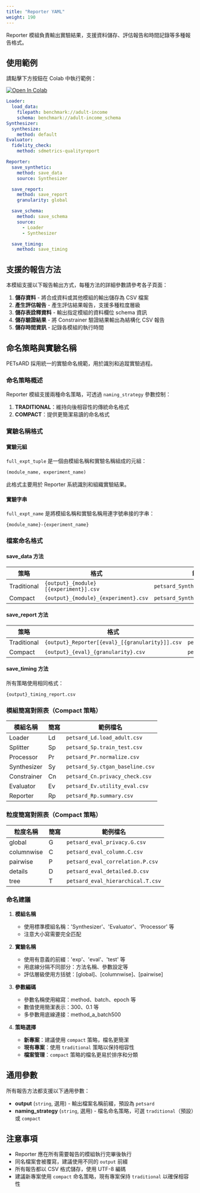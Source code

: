 ```yaml
---
title: "Reporter YAML"
weight: 190
---
```


Reporter 模組負責輸出實驗結果，支援資料儲存、評估報告和時間記錄等多種報告格式。

## 使用範例

請點擊下方按鈕在 Colab 中執行範例：

[![Open In Colab](https://colab.research.google.com/assets/colab-badge.svg)](https://colab.research.google.com/github/nics-dp/petsard/blob/main/demo/petsard-yaml/reporter-yaml/reporter.ipynb)

```yaml
Loader:
  load_data:
    filepath: benchmark://adult-income
    schema: benchmark://adult-income_schema
Synthesizer:
  synthesize:
    method: default
Evaluator:
  fidelity_check:
    method: sdmetrics-qualityreport

Reporter:
  save_synthetic:
    method: save_data
    source: Synthesizer

  save_report:
    method: save_report
    granularity: global

  save_schema:
    method: save_schema
    source:
      - Loader
      - Synthesizer

  save_timing:
    method: save_timing
```

## 支援的報告方法

本模組支援以下報告輸出方式，每種方法的詳細參數請參考各子頁面：

1. **儲存資料** - 將合成資料或其他模組的輸出儲存為 CSV 檔案
2. **產生評估報告** - 產生評估結果報告，支援多種粒度層級
3. **儲存表詮釋資料** - 輸出指定模組的資料欄位 schema 資訊
4. **儲存驗證結果** - 將 Constrainer 驗證結果輸出為結構化 CSV 報告
5. **儲存時間資訊** - 記錄各模組的執行時間

## 命名策略與實驗名稱

PETsARD 採用統一的實驗命名規範，用於識別和追蹤實驗過程。

### 命名策略概述

Reporter 模組支援兩種命名策略，可透過 `naming_strategy` 參數控制：

1. **TRADITIONAL**：維持向後相容性的傳統命名格式
2. **COMPACT**：提供更簡潔易讀的命名格式

### 實驗名稱格式

#### 實驗元組

`full_expt_tuple` 是一個由模組名稱和實驗名稱組成的元組：
```python
(module_name, experiment_name)
```

此格式主要用於 Reporter 系統識別和組織實驗結果。

#### 實驗字串

`full_expt_name` 是將模組名稱和實驗名稱用連字號串接的字串：
```
{module_name}-{experiment_name}
```

### 檔案命名格式

#### save_data 方法

| 策略 | 格式 | 範例 |
|------|------|------|
| Traditional | `{output}_{module}[{experiment}].csv` | `petsard_Synthesizer[exp1].csv` |
| Compact | `{output}_{module}_{experiment}.csv` | `petsard_Synthesizer_exp1.csv` |

#### save_report 方法

| 策略 | 格式 | 範例 |
|------|------|------|
| Traditional | `{output}_Reporter[{eval}_[{granularity}]].csv` | `petsard_Reporter[eval1_[global]].csv` |
| Compact | `{output}_{eval}_{granularity}.csv` | `petsard_eval1_global.csv` |

#### save_timing 方法

所有策略使用相同格式：
```
{output}_timing_report.csv
```

### 模組簡寫對照表（Compact 策略）

| 模組名稱 | 簡寫 | 範例檔名 |
|---------|------|---------|
| Loader | Ld | `petsard_Ld.load_adult.csv` |
| Splitter | Sp | `petsard_Sp.train_test.csv` |
| Processor | Pr | `petsard_Pr.normalize.csv` |
| Synthesizer | Sy | `petsard_Sy.ctgan_baseline.csv` |
| Constrainer | Cn | `petsard_Cn.privacy_check.csv` |
| Evaluator | Ev | `petsard_Ev.utility_eval.csv` |
| Reporter | Rp | `petsard_Rp.summary.csv` |

### 粒度簡寫對照表（Compact 策略）

| 粒度名稱 | 簡寫 | 範例檔名 |
|---------|------|---------|
| global | G | `petsard_eval_privacy.G.csv` |
| columnwise | C | `petsard_eval_column.C.csv` |
| pairwise | P | `petsard_eval_correlation.P.csv` |
| details | D | `petsard_eval_detailed.D.csv` |
| tree | T | `petsard_eval_hierarchical.T.csv` |

### 命名建議

1. **模組名稱**
   - 使用標準模組名稱：'Synthesizer'、'Evaluator'、'Processor' 等
   - 注意大小寫需要完全匹配

2. **實驗名稱**
   - 使用有意義的前綴：'exp'、'eval'、'test' 等
   - 用底線分隔不同部分：方法名稱、參數設定等
   - 評估層級使用方括號：[global]、[columnwise]、[pairwise]

3. **參數編碼**
   - 參數名稱使用縮寫：method、batch、epoch 等
   - 數值使用簡潔表示：300、0.1 等
   - 多參數用底線連接：method_a_batch500

4. **策略選擇**
   - **新專案**：建議使用 `compact` 策略，檔名更簡潔
   - **現有專案**：使用 `traditional` 策略以保持相容性
   - **檔案管理**：`compact` 策略的檔名更易於排序和分類

## 通用參數

所有報告方法都支援以下通用參數：

- **output** (`string`, 選用) - 輸出檔案名稱前綴，預設為 `petsard`
- **naming_strategy** (`string`, 選用) - 檔名命名策略，可選 `traditional`（預設）或 `compact`

## 注意事項

- Reporter 應在所有需要報告的模組執行完畢後執行
- 同名檔案會被覆寫，建議使用不同的 `output` 前綴
- 所有報告都以 CSV 格式儲存，使用 UTF-8 編碼
- 建議新專案使用 `compact` 命名策略，現有專案保持 `traditional` 以確保相容性